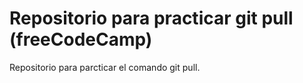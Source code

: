 # Repositorio para practicar git pull (freeCodeCamp)
Repositorio para parcticar el comando git pull.
